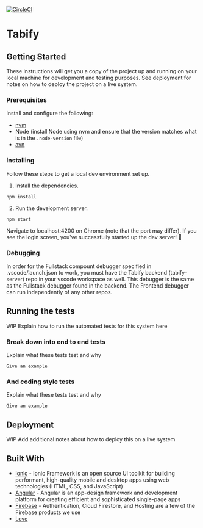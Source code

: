 [![CircleCI](https://circleci.com/gh/raychz/tabify/tree/master.svg?style=svg&circle-token=c39c47037361a7c7422e5a21c49538e32e553910)](https://circleci.com/gh/raychz/tabify/tree/master)

# Tabify

## Getting Started

These instructions will get you a copy of the project up and running on your local machine for development and testing purposes. See deployment for notes on how to deploy the project on a live system.

### Prerequisites

Install and configure the following:
- [nvm](https://github.com/nvm-sh/nvm#installing-and-updating)
- Node (install Node using nvm and ensure that the version matches what is in the `.node-version` file)
- [avn](https://github.com/wbyoung/avn)

### Installing

Follow these steps to get a local dev environment set up.

1. Install the dependencies.

```
npm install
```

2. Run the development server.
```
npm start
```

Navigate to localhost:4200 on Chrome (note that the port may differ). If you see the login screen, you've successfully started up the dev server! 🎉

### Debugging

 In order for the Fullstack compount debugger specified in .vscode/launch.json to work, you must have the Tabify backend (tabify-server) repo in your vscode workspace as well. This debugger is the same as the Fullstack debugger found in the backend. The Frontend debugger can run independently of any other repos.
 
## Running the tests

WIP Explain how to run the automated tests for this system here

### Break down into end to end tests

Explain what these tests test and why

```
Give an example
```

### And coding style tests

Explain what these tests test and why

```
Give an example
```

## Deployment

WIP Add additional notes about how to deploy this on a live system

## Built With

* [Ionic](https://ionicframework.com/) - Ionic Framework is an open source UI toolkit for building performant, high-quality mobile and desktop apps using web technologies (HTML, CSS, and JavaScript)
* [Angular](https://angular.io/) - Angular is an app-design framework and development platform for creating efficient and sophisticated single-page apps
* [Firebase](https://firebase.google.com/) - Authentication, Cloud Firestore, and Hosting are a few of the Firebase products we use
* [Love](https://www.goodtherapy.org/blog/psychpedia/love)
